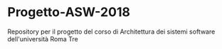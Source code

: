 # Progetto-ASW-2018
Repository per il progetto del corso di Architettura dei sistemi software dell'università Roma Tre
